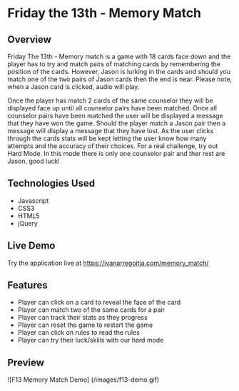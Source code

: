 # Friday the 13th - Memory Match

## Overview

Friday The 13th - Memory match is a game with 18 cards face down and the player has to try and match pairs of matching cards by remembering the position of the cards. However, Jason is lurking in the cards and should you match one of the two pairs of Jason cards then the end is near. Please note, when a Jason card is clicked, audio will play.

Once the player has match 2 cards of the same counselor they will be displayed face up until all counselor pairs have been matched. Once all counselor pairs have been matched the user will be
displayed a message that they have won the game. Should the player match a Jason pair then a message will display a message that they have lost. As the user clicks through the cards stats will be kept letting the user know how many attempts and the
accuracy of their choices. For a real challenge, try out Hard Mode. In this mode there is only one counselor pair and ther rest are Jason, good luck!

## Technologies Used
- Javascript
- CSS3
- HTML5
- jQuery

## Live Demo
Try the application live at https://ivanarregoitia.com/memory_match/

## Features
- Player can click on a card to reveal the face of the card
- Player can match two of the same cards for a pair
- Player can track their stats as they progress
- Player can reset the game to restart the game
- Player can click on rules to read the rules
- Player can try their luck/skills with our hard mode

## Preview

![F13 Memory Match Demo] (/images/f13-demo.gif)

